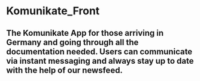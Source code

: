 # Komunikate_Front

## The Komunikate App for those arriving in Germany and going through all the documentation needed. Users can communicate via instant messaging and always stay up to date with the help of our newsfeed.
